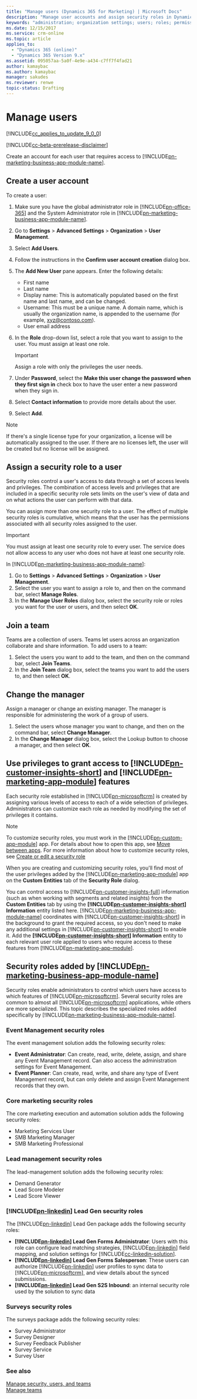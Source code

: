 ```yaml
---
title: "Manage users (Dynamics 365 for Marketing) | Microsoft Docs"
description: "Manage user accounts and assign security roles in Dynamics 365 for Marketing"
keywords: "administration; organization settings; users; roles; permissions"
ms.date: 12/15/2017
ms.service: crm-online
ms.topic: article
applies_to:
  - "Dynamics 365 (online)"
  - "Dynamics 365 Version 9.x"
ms.assetid: 095057aa-5a0f-4e9e-a434-c7ff7f4fad21
author: kamaybac
ms.author: kamaybac
manager: sakudes
ms.reviewer: renwe
topic-status: Drafting
---
```


# Manage users

[!INCLUDE[cc_applies_to_update_9_0_0](../includes/cc_applies_to_update_9_0_0.md)]

[!INCLUDE[cc-beta-prerelease-disclaimer](../includes/cc-beta-prerelease-disclaimer.md)]

Create an account for each user that requires access to [!INCLUDE[pn-marketing-business-app-module-name](../includes/pn-marketing-business-app-module-name.md)].

## Create a user account

To create a user:

1. Make sure you have the global administrator role in [!INCLUDE[pn-office-365](../includes/pn-office-365.md)] and the System Administrator role in [!INCLUDE[pn-marketing-business-app-module-name](../includes/pn-marketing-business-app-module-name.md)].

1. Go to **Settings** > **Advanced Settings** > **Organization** > **User Management**.

1. Select **Add Users**.

1. Follow the instructions in the **Confirm user account creation** dialog box.

1. The **Add New User** pane appears. Enter the following details:

    - First name
    - Last name
    - Display name: This is automatically populated based on the first name and last name, and can be changed.
    - Username: This must be a unique name. A domain name, which is usually the organization name, is appended to the username (for example, xyz@contoso.com).
    - User email address

1. In the **Role** drop-down list, select a role that you want to assign to the user. You must assign at least one role.

    > [!IMPORTANT]
    > Assign a role with only the privileges the user needs.

1. Under **Password**, select the **Make this user change the password when they first sign in** check box to have the user enter a new password when they sign in.

1. Select **Contact information** to provide more details about the user.

1. Select **Add**.

> [!NOTE]
> If there's a single license type for your organization, a license will be automatically assigned to the user. If there are no licenses left, the user will be created but no license will be assigned.

## Assign a security role to a user

Security roles control a user's access to data through a set of access levels and privileges. The combination of access levels and privileges that are included in a specific security role sets limits on the user's view of data and on what actions the user can perform with that data.

You can assign more than one security role to a user. The effect of multiple security roles is cumulative, which means that the user has the permissions associated with all security roles assigned to the user.

> [!IMPORTANT]
> You must assign at least one security role to every user. The service does not allow access to any user who does not have at least one security role.

In [!INCLUDE[pn-marketing-business-app-module-name](../includes/pn-marketing-business-app-module-name.md)]:

1. Go to **Settings** > **Advanced Settings** > **Organization** > **User Management**.
1. Select the user you want to assign a role to, and then on the command bar, select **Manage Roles**.
1. In the **Manage User Roles** dialog box, select the security role or roles you want for the user or users, and then select **OK**.

## Join a team

Teams are a collection of users. Teams let users across an organization collaborate and share information. To add users to a team:

1. Select the users you want to add to the team, and then on the command bar, select **Join Teams**.
1. In the **Join Team** dialog box, select the teams you want to add the users to, and then select **OK**.

## Change the manager

Assign a manager or change an existing manager. The manager is responsible for administering the work of a group of users.

1. Select the users whose manager you want to change, and then on the command bar, select **Change Manager**.
1. In the **Change Manager** dialog box, select the Lookup button to choose a manager, and then select **OK**.

## Use privileges to grant access to [!INCLUDE[pn-customer-insights-short](../includes/pn-customer-insights-short.md)] and [!INCLUDE[pn-marketing-app-module](../includes/pn-marketing-app-module.md)] features

Each security role established in [!INCLUDE[pn-microsoftcrm](../includes/pn-dynamics-365.md)] is created by assigning various levels of access to each of a wide selection of privileges. Administrators can customize each role as needed by modifying the set of privileges it contains.

> [!NOTE]
> To customize security roles, you must work in the [!INCLUDE[pn-custom-app-module](../includes/pn-custom-app-module.md)] app. For details about how to open this app, see [Move between apps](navigation.md#move-between-apps). For more information about how to customize security roles, see [Create or edit a security role](../admin/create-edit-security-role.md)

When you are creating and customizing security roles, you'll find most of the user privileges added by the [!INCLUDE[pn-marketing-app-module](../includes/pn-marketing-app-module.md)] app on the **Custom Entities** tab of the **Security Role** dialog.

You can control access to [!INCLUDE[pn-customer-insights-full](../includes/pn-customer-insights-full.md)] information (such as when working with segments and related insights) from the **Custom Entities** tab by using the **[!INCLUDE[pn-customer-insights-short](../includes/pn-customer-insights-short.md)] Information** entity listed here. [!INCLUDE[pn-marketing-business-app-module-name](../includes/pn-marketing-business-app-module-name.md)] coordinates with [!INCLUDE[pn-customer-insights-short](../includes/pn-customer-insights-short.md)] in the background to grant the required access, so you don't need to make any additional settings in [!INCLUDE[pn-customer-insights-short](../includes/pn-customer-insights-short.md)] to enable it. Add the **[!INCLUDE[pn-customer-insights-short](../includes/pn-customer-insights-short.md)] Information** entity to each relevant user role applied to users who require access to these features from [!INCLUDE[pn-marketing-app-module](../includes/pn-marketing-app-module.md)].

## Security roles added by [!INCLUDE[pn-marketing-business-app-module-name](../includes/pn-marketing-business-app-module-name.md)]

Security roles enable administrators to control which users have access to which features of [!INCLUDE[pn-microsoftcrm](../includes/pn-dynamics-365.md)]. Several security roles are common to almost all [!INCLUDE[pn-microsoftcrm](../includes/pn-dynamics-365.md)] applications, while others are more specialized. This topic describes the specialized roles added specifically by [!INCLUDE[pn-marketing-business-app-module-name](../includes/pn-marketing-business-app-module-name.md)].

### Event Management security roles

The event management solution adds the following security roles:

- **Event Administrator**: Can create, read, write, delete, assign, and share any Event Management record. Can also access the administration settings for Event Management.
- **Event Planner**: Can create, read, write, and share any type of Event Management record, but can only delete and assign Event Management records that they own.

### Core marketing security roles

The core marketing execution and automation solution adds the following security roles:

- Marketing Services User
- SMB Marketing Manager
- SMB Marketing Professional

### Lead management security roles

The lead-management solution adds the following security roles:

- Demand Generator
- Lead Score Modeler
- Lead Score Viewer

### [!INCLUDE[pn-linkedin](../includes/pn-linkedin.md)] Lead Gen security roles

The [!INCLUDE[pn-linkedin](../includes/pn-linkedin.md)] Lead Gen package adds the following security roles:

- **[!INCLUDE[pn-linkedin](../includes/pn-linkedin.md)] Lead Gen Forms Administrator**: Users with this role can configure lead matching strategies, [!INCLUDE[pn-linkedin](../includes/pn-linkedin.md)] field mapping, and solution settings for [!INCLUDE[cc-linkedin-solution](../includes/cc-linkedin-solution.md)].
- **[!INCLUDE[pn-linkedin](../includes/pn-linkedin.md)] Lead Gen Forms Salesperson**: These users can authorize [!INCLUDE[pn-linkedin](../includes/pn-linkedin.md)] user profiles to sync data to [!INCLUDE[pn-microsoftcrm](../includes/pn-dynamics-365.md)], and view details about the synced submissions.
- **[!INCLUDE[pn-linkedin](../includes/pn-linkedin.md)] Lead Gen S2S Inbound**: an internal security role used by the solution to sync data

### Surveys security roles

The surveys package adds the following security roles:

- Survey Administrator
- Survey Designer
- Survey Feedback Publisher
- Survey Service
- Survey User

### See also

[Manage security, users, and teams](../admin/manage-security-users-and-teams.md)  
[Manage teams](manage-teams.md)
